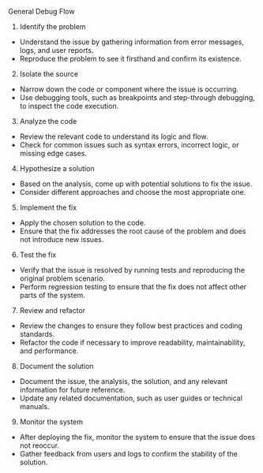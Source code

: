 General Debug Flow

1. Identify the problem
- Understand the issue by gathering information from error messages, logs, and user reports.
- Reproduce the problem to see it firsthand and confirm its existence.

2. Isolate the source
- Narrow down the code or component where the issue is occurring.
- Use debugging tools, such as breakpoints and step-through debugging, to inspect the code execution.

3. Analyze the code
- Review the relevant code to understand its logic and flow.
- Check for common issues such as syntax errors, incorrect logic, or missing edge cases.

4. Hypothesize a solution
- Based on the analysis, come up with potential solutions to fix the issue.
- Consider different approaches and choose the most appropriate one.

5. Implement the fix
- Apply the chosen solution to the code.
- Ensure that the fix addresses the root cause of the problem and does not introduce new issues.

6. Test the fix
- Verify that the issue is resolved by running tests and reproducing the original problem scenario.
- Perform regression testing to ensure that the fix does not affect other parts of the system.

7. Review and refactor
- Review the changes to ensure they follow best practices and coding standards.
- Refactor the code if necessary to improve readability, maintainability, and performance.

8. Document the solution
- Document the issue, the analysis, the solution, and any relevant information for future reference.
- Update any related documentation, such as user guides or technical manuals.

9. Monitor the system
- After deploying the fix, monitor the system to ensure that the issue does not reoccur.
- Gather feedback from users and logs to confirm the stability of the solution.
